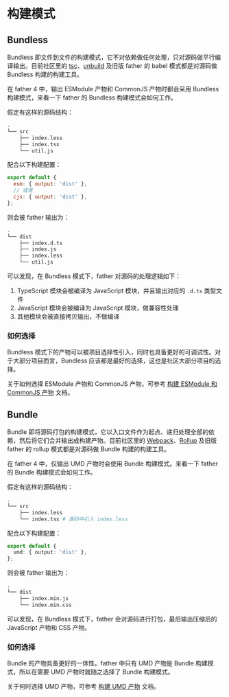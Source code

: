 # 构建模式

## Bundless

Bundless 即文件到文件的构建模式，它不对依赖做任何处理，只对源码做平行编译输出。目前社区里的 [tsc](https://www.typescriptlang.org/docs/handbook/compiler-options.html)、[unbuild](https://github.com/unjs/unbuild) 及旧版 father 的 babel 模式都是对源码做 Bundless 构建的构建工具。

在 father 4 中，输出 ESModule 产物和 CommonJS 产物时都会采用 Bundless 构建模式，来看一下 father 的 Bundless 构建模式会如何工作。

假定有这样的源码结构：

```bash
.
└── src
    ├── index.less
    ├── index.tsx
    └── util.js
```

配合以下构建配置：

```js
export default {
  esm: { output: 'dist' },
  // 或者
  cjs: { output: 'dist' },
};
```

则会被 father 输出为：

```bash
.
└── dist
    ├── index.d.ts
    ├── index.js
    ├── index.less
    └── util.js
```

可以发现，在 Bundless 模式下，father 对源码的处理逻辑如下：

1. TypeScript 模块会被编译为 JavaScript 模块，并且输出对应的 `.d.ts` 类型文件
2. JavaScript 模块会被编译为 JavaScript 模块，做兼容性处理
3. 其他模块会被直接拷贝输出，不做编译

### 如何选择

Bundless 模式下的产物可以被项目选择性引入，同时也具备更好的可调试性。对于大部分项目而言，Bundless 应该都是最好的选择，这也是社区大部分项目的选择。

关于如何选择 ESModule 产物和 CommonJS 产物，可参考 [构建 ESModule 和 CommonJS 产物](./esm-cjs.md#如何选择) 文档。

## Bundle

Bundle 即将源码打包的构建模式，它以入口文件作为起点、递归处理全部的依赖，然后将它们合并输出成构建产物。目前社区里的 [Webpack](https://webpack.js.org)、[Rollup](https://rollupjs.org/guide/en/) 及旧版 father 的 rollup 模式都是对源码做 Bundle 构建的构建工具。

在 father 4 中，仅输出 UMD 产物时会使用 Bundle 构建模式。来看一下 father 的 Bundle 构建模式会如何工作。

假定有这样的源码结构：

```bash
.
└── src
    ├── index.less
    └── index.tsx # 源码中引入 index.less
```

配合以下构建配置：

```ts
export default {
  umd: { output: 'dist' },
};
```

则会被 father 输出为：

```bash
.
└── dist
    ├── index.min.js
    └── index.min.css
```

可以发现，在 Bundless 模式下，father 会对源码进行打包，最后输出压缩后的 JavaScript 产物和 CSS 产物。

### 如何选择

Bundle 的产物具备更好的一体性。father 中只有 UMD 产物是 Bundle 构建模式，所以在需要 UMD 产物时就随之选择了 Bundle 构建模式。

关于何时选择 UMD 产物，可参考 [构建 UMD 产物](./umd.md#如何选择) 文档。
